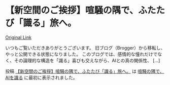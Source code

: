 # 【新空間のご挨拶】喧騒の隅で、ふたたび「識る」旅へ。
[Original Link](https://alu-ai.blog/2025/10/newopen/?utm_source=rss&utm_medium=rss&utm_campaign=newopen)

いつもご覧いただきありがとうございます。 旧ブログ（Brogger）から移転し、やっと公開できる状態になりました。 このブログでは、感情的な憧れだけでなく、その論理的な構造を「識る」喜びも交えながら、AIとの真の関係性、 […]

投稿 [【新空間のご挨拶】喧騒の隅で、ふたたび「識る」旅へ。](https://alu-ai.blog/2025/10/newopen/) は [喧騒の隅で、AIを識る](https://alu-ai.blog) に最初に表示されました。
